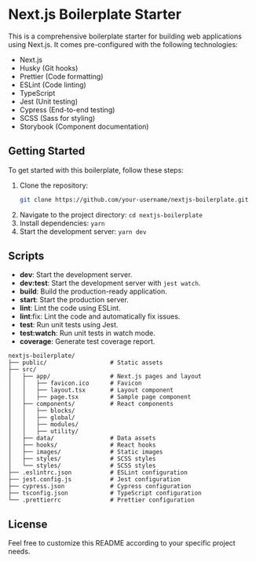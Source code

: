 # Next.js Boilerplate Starter

This is a comprehensive boilerplate starter for building web applications using Next.js. It comes pre-configured with the following technologies:

- Next.js
- Husky (Git hooks)
- Prettier (Code formatting)
- ESLint (Code linting)
- TypeScript
- Jest (Unit testing)
- Cypress (End-to-end testing)
- SCSS (Sass for styling)
- Storybook (Component documentation)

## Getting Started

To get started with this boilerplate, follow these steps:

1. Clone the repository:
   ```bash
   git clone https://github.com/your-username/nextjs-boilerplate.git
2. Navigate to the project directory: `cd nextjs-boilerplate`
3. Install dependencies: `yarn`
4. Start the development server: `yarn dev`

## Scripts
- __dev__: Start the development server.
- __dev:test__: Start the development server with `jest watch`.
- __build__: Build the production-ready application.
- __start__: Start the production server.
- __lint__: Lint the code using ESLint.
- __lint__:fix: Lint the code and automatically fix issues.
- __test__: Run unit tests using Jest.
- __test:watch__: Run unit tests in watch mode.
- __coverage__: Generate test coverage report.

```
nextjs-boilerplate/
├── public/                  # Static assets
├── src/
│   ├── app/                 # Next.js pages and layout
│   │   ├── favicon.ico      # Favicon
│   │   ├── layout.tsx       # Layout component
│   │   ├── page.tsx         # Sample page component
│   ├── components/          # React components
│   │   ├── blocks/
│   │   ├── global/
│   │   ├── modules/
│   │   ├── utility/
│   ├── data/                # Data assets
│   ├── hooks/               # React hooks
│   ├── images/              # Static images
│   ├── styles/              # SCSS styles
│   └── styles/              # SCSS styles
├── .eslintrc.json           # ESLint configuration
├── jest.config.js           # Jest configuration
├── cypress.json             # Cypress configuration
├── tsconfig.json            # TypeScript configuration
└── .prettierrc              # Prettier configuration

```

## License
Feel free to customize this README according to your specific project needs.
